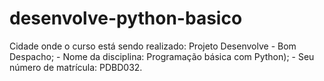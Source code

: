 # desenvolve-python-basico
 Cidade onde o curso está sendo realizado: Projeto Desenvolve - Bom Despacho;  - Nome da disciplina:  Programação básica com Python);  - Seu número de matrícula: PDBD032.
